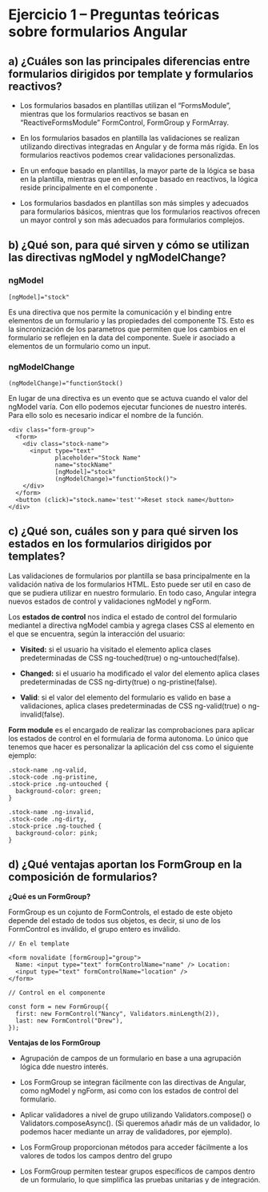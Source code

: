 # Ejercicio 1 – Preguntas teóricas sobre formularios Angular

## a) ¿Cuáles son las principales diferencias entre formularios dirigidos por template y formularios reactivos?

- Los formularios basados ​​en plantillas utilizan el “FormsModule”, mientras que los formularios reactivos se basan en “ReactiveFormsModule” FormControl, FormGroup y FormArray.

- En los formularios basados en plantilla las validaciones se realizan utilizando directivas integradas en Angular y de forma más rígida. En los formularios reactivos podemos crear validaciones personalizdas.

- En un enfoque basado en plantillas, la mayor parte de la lógica se basa en la plantilla, mientras que en el enfoque basado en reactivos, la lógica reside principalmente en el componente .

- Los formularios basdados en plantillas son más simples y adecuados para formularios básicos, mientras que los formularios reactivos ofrecen un mayor control y son más adecuados para formularios complejos.

## b) ¿Qué son, para qué sirven y cómo se utilizan las directivas ngModel y ngModelChange?

### **ngModel**

```text
[ngModel]="stock"
```

Es una directiva que nos permite la comunicación y el binding entre elementos de un formulario y las propiedades del componente TS. Esto es la sincronización de los parametros que permiten que los cambios en el formulario se reflejen en la data del componente. Suele ir asociado a elementos de un formulario como un input.

### **ngModelChange**

```text
(ngModelChange)="functionStock()
```

En lugar de una directiva es un evento que se actuva cuando el valor del ngModel varía. Con ello podemos ejecutar funciones de nuestro interés. Para ello solo es necesario indicar el nombre de la función.

```text
<div class="form-group">
  <form>
    <div class="stock-name">
      <input type="text"
             placeholder="Stock Name"
             name="stockName"
             [ngModel]="stock"
             (ngModelChange)="functionStock()">
    </div>
  </form>
  <button (click)="stock.name='test'">Reset stock name</button>
</div>
```

## c) ¿Qué son, cuáles son y para qué sirven los estados en los formularios dirigidos por templates?

Las validaciones de formularios por plantilla se basa principalmente en la validación nativa de los formularios HTML. Esto puede ser util en caso de que se pudiera utilizar en nuestro formulario. En todo caso, Angular integra  nuevos estados de control y validaciones ngModel y ngForm. 

Los **estados de control** nos indica el estado de control del formulario mediantel a directiva ngModel cambia y agrega clases CSS al elemento en el que se encuentra, según la interacción del usuario: 

- **Visited:** si el usuario ha visitado el elemento aplica clases predeterminadas de CSS ng-touched(true) o ng-untouched(false).

- **Changed:** si el usuario ha modificado el valor del elemento aplica clases predeterminadas de CSS ng-dirty(true) o ng-pristine(false).

- **Valid**: si el valor del elemento del formulario es valido en base a validaciones, aplica clases predeterminadas de CSS ng-valid(true) o ng-invalid(false).


**Form module** es el encargado de realizar las comprobaciones para aplicar los estados de control en el formularia de forma autonoma. Lo único que tenemos que hacer es personalizar la aplicación del css como el siguiente ejemplo:

```text
.stock-name .ng-valid,
.stock-code .ng-pristine,
.stock-price .ng-untouched {
  background-color: green;
}

.stock-name .ng-invalid,
.stock-code .ng-dirty,
.stock-price .ng-touched {
  background-color: pink;
}
```

## d) ¿Qué ventajas aportan los FormGroup en la composición de formularios?

**¿Qué es un FormGroup?**

FormGroup es un cojunto de FormControls, el estado de este objeto depende del estado de todos sus objetos, es decir, si uno de los FormControl es inválido, el grupo entero es inválido. 

```text
// En el template

<form novalidate [formGroup]="group">
  Name: <input type="text" formControlName="name" /> Location:
  <input type="text" formControlName="location" />
</form>

// Control en el componente

const form = new FormGroup({
  first: new FormControl("Nancy", Validators.minLength(2)),
  last: new FormControl("Drew"),
});
```

**Ventajas de los FormGroup**

- Agrupación de campos de un formulario en base a una agrupación lógica dde nuestro interés.

- Los FormGroup se integran fácilmente con las directivas de Angular, como ngModel y ngForm, asi como con los estados de control del formulario.

- Aplicar validadores a nivel de grupo utilizando Validators.compose() o Validators.composeAsync(). (Si queremos añadir más de un validador, lo podemos hacer mediante un array de validadores, por ejemplo).

- Los FormGroup proporcionan métodos para acceder fácilmente a los valores de todos los campos dentro del grupo

- Los FormGroup permiten testear grupos específicos de campos dentro de un formulario, lo que simplifica las pruebas unitarias y de integración.
